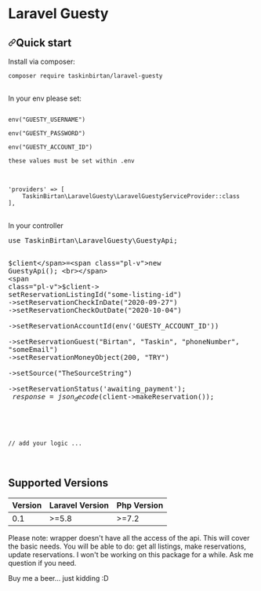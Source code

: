 <h1>Laravel Guesty</h1>

<h2><a id="user-content-quick-start" class="anchor" aria-hidden="true" href="#quick-start"><svg class="octicon octicon-link" viewBox="0 0 16 16" version="1.1" width="16" height="16" aria-hidden="true"><path fill-rule="evenodd" d="M7.775 3.275a.75.75 0 001.06 1.06l1.25-1.25a2 2 0 112.83 2.83l-2.5 2.5a2 2 0 01-2.83 0 .75.75 0 00-1.06 1.06 3.5 3.5 0 004.95 0l2.5-2.5a3.5 3.5 0 00-4.95-4.95l-1.25 1.25zm-4.69 9.64a2 2 0 010-2.83l2.5-2.5a2 2 0 012.83 0 .75.75 0 001.06-1.06 3.5 3.5 0 00-4.95 0l-2.5 2.5a3.5 3.5 0 004.95 4.95l1.25-1.25a.75.75 0 00-1.06-1.06l-1.25 1.25a2 2 0 01-2.83 0z"></path></svg></a>Quick start</h2>
<p>Install via composer:</p>
<pre>
<code>composer require taskinbirtan/laravel-guesty
</code>
</pre>
<p>In your env please set:</p>
<pre>
<code>
env("GUESTY_USERNAME") <br>
env("GUESTY_PASSWORD") <br>
env("GUESTY_ACCOUNT_ID") <br>
these values must be set within .env
</code>
</pre>

<pre>
<code>
'providers' => [
    TaskinBirtan\LaravelGuesty\LaravelGuestyServiceProvider::class
],
</code>
</pre>

<p>In your controller</p>
<pre>
<span class="pl-k">use</span> <span class="pl-v">TaskinBirtan</span>\<span class="pl-v">LaravelGuesty</span>\<span class="pl-v">GuestyApi</span>;

 <span class="pl-v">$client</span>=<span class="pl-v">new GuestyApi(); <br></span>
 <span class="pl-v">$client</span>-><span class="pl-v"><br>setReservationListingId("some-listing-id")<br>->setReservationCheckInDate("2020-09-27")<br>->setReservationCheckOutDate("2020-10-04")
   <br>->setReservationAccountId(env('GUESTY_ACCOUNT_ID'))
   <br>->setReservationGuest("Birtan", "Taskin", "phoneNumber", "someEmail")
   <br>->setReservationMoneyObject(200, "TRY")
   <br>->setSource("TheSourceString")
   <br>->setReservationStatus('awaiting_payment');
   <br>
   $response = json_decode($client->makeReservation());

 </span>

<code>
// add your logic ...
</code>



</pre>

<h2>
Supported Versions
</h2>
<table>
<thead>
<tr>
<th>Version</th>
<th>Laravel Version</th>
<th>Php Version</th>
</tr>
</thead>
<tbody>
<tr>
<td>0.1</td>
<td>>=5.8</td>
<td>>=7.2</td>
</tr>
</tbody>
</table>

<p>
Please note: wrapper doesn't have all the access of the api. This will cover the basic needs. You will be able to do: get all listings, make reservations, update reservations. I won't be working on this package for a while. Ask me question if you need. </p>
<p>
Buy me a beer... just kidding :D </p>

